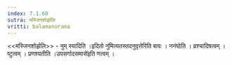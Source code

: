 ```yaml
---
index: 7.1.60
sutra: मस्जिनशोर्झलि
vritti: balamanorama
---
```


<<मस्जिनशोर्झलि>> - नुम् स्यादिति ।इदितो नु॑मित्यतस्तदनुवृत्तेरिति बावः । ननंष्ठेति । व्रश्चादिषत्वम् । ष्टुत्वम् । प्रणश्यतीति ।उपसर्गादसमासे॑इति णत्वम् ।